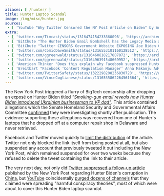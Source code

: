 ```yaml
---
aliases: [ /hunter/ ]
title: Hunter Laptop Scandal
image: /img/misc/hunter.jpg
sources:
 - [ 'YouTube "Why Twitter Censored the NY Post Article on Biden" by AwakenWithJP (20 Oct 2020)', 'https://www.youtube.com/watch?v=jrjI2X9TIZA' ]
extra:
 - [ 'twitter.com/Timcast/status/1316474154233860096', 'https://archive.is/dBc3Y' ]
 - [ 'BitChute "The Hunter Biden Email Bombshell has the Legacy Media and Big Tech in a Damage Control Meltdown" by Styxhexenhammer666 (15 Oct 2020)', 'https://www.bitchute.com/video/FRIRzmpbddU/' ]
 - [ 'BitChute "Twitter CENSORS Government Website EXPOSING Joe Biden Corruption, The LIES About It, Total INSANIT.." by Tim Pool (15 Oct 2020)', 'https://www.bitchute.com/video/UgNWKIXvHp8/' ]
 - [ 'twitter.com/ComicDaveSmith/status/1316553101160128512', 'https://archive.is/UMl3I' ]
 - [ 'twitter.com/ggreenwald/status/1316460818217807872', 'https://archive.is/PoNJw' ]
 - [ 'twitter.com/ggreenwald/status/1316496391548669952', 'https://archive.is/Ol8IP' ]
 - [ 'American Thinker "Does this explain why Facebook suppressed Hunter Biden revelations?" by Andrea Widburg (18 Oct 2020)', 'https://archive.is/RnUJb' ]
 - [ 'Breitbart "Facebook ‘Content Regulation Manager’ Anna Makanju Advised Joe Biden on Ukraine" by Allum Bokhari (18 Oct 2020)', 'https://archive.is/qsTBU' ]
 - [ 'twitter.com/TwitterSafety/status/1322298208236830720', 'https://archive.is/kbVNz' ]
 - [ 'twitter.com/VinceCoglianese/status/1316535862264561664', 'https://archive.is/5BeeR' ]
---
```


The New York Post triggered a flurry of BigTech censorship after dropping an
exposé on Hunter Biden titled [_"Smoking-gun email reveals how Hunter Biden
introduced Ukrainian businessman to VP
dad"_](https://nypost.com/2020/10/14/email-reveals-how-hunter-biden-introduced-ukrainian-biz-man-to-dad/).
This article contained allegations which the Senate Homeland Security and
Governmental Affairs Committee
[confirmed](https://archive.is/JOKqx#selection-2027.0-2027.190) they were
investigating shortly after publication. The evidence supporting these
allegations was recovered from one of Hunter's laptops that he dropped off at a
computer repair shop in Delaware and never retrieved.

Facebook and Twitter moved quickly to [limit the
distribution](/events/facebook-twitter-suppress-nypost-hunter-expose/) of the
article. Twitter not only blocked the link itself from being posted at all, but
also suspended any account that previously tweeted it out including the New
York Post, which remained suspended for over two weeks because they refused to
delete the tweet containing the link to their article.

The very next day, not only did [Twitter suppressed a follow-up
article](/events/twitter-suppresses-nypost-followup-on-hunter-corruption-in-china/)
published by the New York Post regarding Hunter Biden's corruption in
[China](/tags/china/), but [YouTube](/youtube/) coincidentally [purged dozens
of channels](/events/youtube-purges-harmful-conpsiracy-channels/) that they
claimed were spreading "harmful conspiracy theories", most of which were about
to cover this Hunter Biden laptop scandal.
